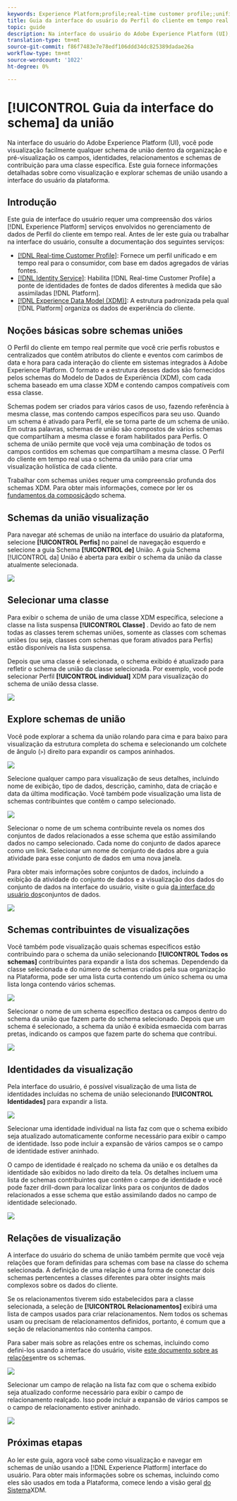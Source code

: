 ```yaml
---
keywords: Experience Platform;profile;real-time customer profile;;unified profile;Unified Profile;unified;Profile;rtcp;enable profile;Enable profile;Union schema;UNION PROFILE;union profile
title: Guia da interface do usuário do Perfil do cliente em tempo real
topic: guide
description: Na interface do usuário do Adobe Experience Platform (UI), você pode visualização facilmente qualquer schema de união dentro da organização e pré-visualização os campos, identidades, relacionamentos e schemas de contribuição para uma classe específica. Este guia fornece informações detalhadas sobre como visualização e explorar schemas de união usando a interface do usuário da plataforma.
translation-type: tm+mt
source-git-commit: f86f7483e7e78edf106ddd34dc825389dadae26a
workflow-type: tm+mt
source-wordcount: '1022'
ht-degree: 0%

---
```



# [!UICONTROL Guia da interface do schema] da união

Na interface do usuário do Adobe Experience Platform (UI), você pode visualização facilmente qualquer schema de união dentro da organização e pré-visualização os campos, identidades, relacionamentos e schemas de contribuição para uma classe específica. Este guia fornece informações detalhadas sobre como visualização e explorar schemas de união usando a interface do usuário da plataforma.

## Introdução

Este guia de interface do usuário requer uma compreensão dos vários [!DNL Experience Platform] serviços envolvidos no gerenciamento de dados de Perfil do cliente em tempo real. Antes de ler este guia ou trabalhar na interface do usuário, consulte a documentação dos seguintes serviços:

* [[!DNL Real-time Customer Profile]](../home.md): Fornece um perfil unificado e em tempo real para o consumidor, com base em dados agregados de várias fontes.
* [[!DNL Identity Service]](../../identity-service/home.md): Habilita [!DNL Real-time Customer Profile] a ponte de identidades de fontes de dados diferentes à medida que são assimiladas [!DNL Platform].
* [[!DNL Experience Data Model (XDM)]](../../xdm/home.md): A estrutura padronizada pela qual [!DNL Platform] organiza os dados de experiência do cliente.

## Noções básicas sobre schemas uniões

O Perfil do cliente em tempo real permite que você crie perfis robustos e centralizados que contêm atributos do cliente e eventos com carimbos de data e hora para cada interação do cliente em sistemas integrados à Adobe Experience Platform. O formato e a estrutura desses dados são fornecidos pelos schemas do Modelo de Dados de Experiência (XDM), com cada schema baseado em uma classe XDM e contendo campos compatíveis com essa classe.

Schemas podem ser criados para vários casos de uso, fazendo referência à mesma classe, mas contendo campos específicos para seu uso. Quando um schema é ativado para Perfil, ele se torna parte de um schema de união. Em outras palavras, schemas de união são compostos de vários schemas que compartilham a mesma classe e foram habilitados para Perfis. O schema de união permite que você veja uma combinação de todos os campos contidos em schemas que compartilham a mesma classe. O Perfil do cliente em tempo real usa o schema da união para criar uma visualização holística de cada cliente.

Trabalhar com schemas uniões requer uma compreensão profunda dos schemas XDM. Para obter mais informações, comece por ler os [fundamentos da composição](../../xdm/schema/composition.md)do schema.

## Schemas da união visualização

Para navegar até schemas de união na interface do usuário da plataforma, selecione **[!UICONTROL Perfis]** no painel de navegação esquerdo e selecione a guia Schema **[!UICONTROL de]** União. A guia Schema [!UICONTROL da] União é aberta para exibir o schema da união da classe atualmente selecionada.

![](../images/union-schema/union-schema-landing.png)

## Selecionar uma classe

Para exibir o schema de união de uma classe XDM específica, selecione a classe na lista suspensa **[!UICONTROL Classe]** . Devido ao fato de nem todas as classes terem schemas uniões, somente as classes com schemas uniões (ou seja, classes com schemas que foram ativados para Perfis) estão disponíveis na lista suspensa.

Depois que uma classe é selecionada, o schema exibido é atualizado para refletir o schema de união da classe selecionada. Por exemplo, você pode selecionar Perfil **[!UICONTROL individual]** XDM para visualização do schema de união dessa classe.

![](../images/union-schema/union-schema-class.png)

## Explore schemas de união

Você pode explorar a schema da união rolando para cima e para baixo para visualização da estrutura completa do schema e selecionando um colchete de ângulo (`>`) direito para expandir os campos aninhados.

![](../images/union-schema/union-schema-explore.png)

Selecione qualquer campo para visualização de seus detalhes, incluindo nome de exibição, tipo de dados, descrição, caminho, data de criação e data da última modificação. Você também pode visualização uma lista de schemas contribuintes que contêm o campo selecionado.

![](../images/union-schema/union-schema-explore-field.png)

Selecionar o nome de um schema contribuinte revela os nomes dos conjuntos de dados relacionados a esse schema que estão assimilando dados no campo selecionado. Cada nome do conjunto de dados aparece como um link. Selecionar um nome de conjunto de dados abre a guia atividade para esse conjunto de dados em uma nova janela.

Para obter mais informações sobre conjuntos de dados, incluindo a exibição da atividade do conjunto de dados e a visualização dos dados do conjunto de dados na interface do usuário, visite o guia [da interface do usuário dos](../../catalog/datasets/user-guide.md)conjuntos de dados.

![](../images/union-schema/union-schema-field-datasets.png)

## Schemas contribuintes de visualizações

Você também pode visualização quais schemas específicos estão contribuindo para o schema da união selecionando **[!UICONTROL Todos os schemas]** contribuintes para expandir a lista dos schemas. Dependendo da classe selecionada e do número de schemas criados pela sua organização na Plataforma, pode ser uma lista curta contendo um único schema ou uma lista longa contendo vários schemas.

![](../images/union-schema/union-schema-contributing-schemas.png)

Selecionar o nome de um schema específico destaca os campos dentro do schema da união que fazem parte do schema selecionado. Depois que um schema é selecionado, a schema da união é exibida esmaecida com barras pretas, indicando os campos que fazem parte do schema que contribui.

![](../images/union-schema/union-schema-select-schema.png)

## Identidades da visualização

Pela interface do usuário, é possível visualização de uma lista de identidades incluídas no schema de união selecionando **[!UICONTROL Identidades]** para expandir a lista.

![](../images/union-schema/union-schema-identities.png)

Selecionar uma identidade individual na lista faz com que o schema exibido seja atualizado automaticamente conforme necessário para exibir o campo de identidade. Isso pode incluir a expansão de vários campos se o campo de identidade estiver aninhado.

O campo de identidade é realçado no schema da união e os detalhes da identidade são exibidos no lado direito da tela. Os detalhes incluem uma lista de schemas contribuintes que contêm o campo de identidade e você pode fazer drill-down para localizar links para os conjuntos de dados relacionados a esse schema que estão assimilando dados no campo de identidade selecionado.

![](../images/union-schema/union-schema-select-identity.png)

## Relações de visualização

A interface do usuário do schema de união também permite que você veja relações que foram definidas para schemas com base na classe do schema selecionada. A definição de uma relação é uma forma de conectar dois schemas pertencentes a classes diferentes para obter insights mais complexos sobre os dados do cliente.

Se os relacionamentos tiverem sido estabelecidos para a classe selecionada, a seleção de **[!UICONTROL Relacionamentos]** exibirá uma lista de campos usados para criar relacionamentos. Nem todos os schemas usam ou precisam de relacionamentos definidos, portanto, é comum que a seção de relacionamentos não contenha campos.

Para saber mais sobre as relações entre os schemas, incluindo como defini-los usando a interface do usuário, visite [este documento sobre as relações](../../xdm/tutorials/relationship-ui.md)entre os schemas.

![](../images/union-schema/union-schema-relationships.png)

Selecionar um campo de relação na lista faz com que o schema exibido seja atualizado conforme necessário para exibir o campo de relacionamento realçado. Isso pode incluir a expansão de vários campos se o campo de relacionamento estiver aninhado.

![](../images/union-schema/union-schema-select-relationship.png)

## Próximas etapas

Ao ler este guia, agora você sabe como visualização e navegar em schemas de união usando a [!DNL Experience Platform] interface do usuário. Para obter mais informações sobre os schemas, incluindo como eles são usados em toda a Plataforma, comece lendo a visão geral [do Sistema](../../xdm/home.md)XDM.
